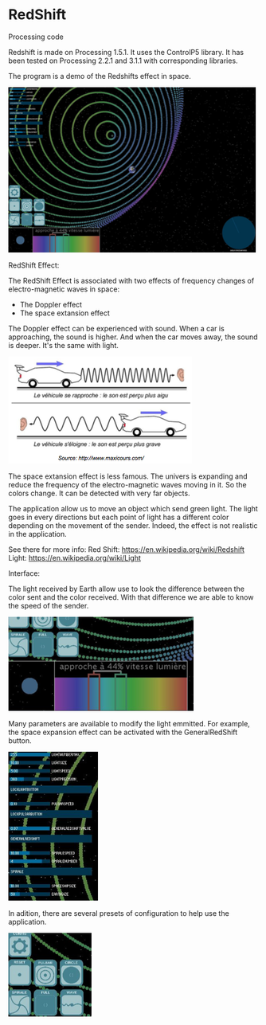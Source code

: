 # RedShift

Processing code

Redshift is made on Processing 1.5.1. It uses the ControlP5 library. It has been tested on Processing 2.2.1 and 3.1.1 with corresponding libraries.

The program is a demo of the Redshifts effect in space.

![RedShift Interface](docs/RedShiftDoc06.png)

RedShift Effect:

The RedShift Effect is associated with two effects of frequency changes of electro-magnetic waves in space:
  - The Doppler effect
  - The space extansion effect

The Doppler effect can be experienced with sound. When a car is approaching, the sound is higher. And when the car moves away, the sound is deeper. It's the same with light.

![Doppler Effect](docs/RedShiftDoc01.png)

The space extansion effect is less famous. The univers is expanding and reduce the frequency of the electro-magnetic waves moving in it. So the colors change. It can be detected with very far objects.

The application allow us to move an object which send green light. The light goes in every directions but each point of light has a different color depending on the movement of the sender. Indeed, the effect is not realistic in the application.

See there for more info: 
Red Shift: https://en.wikipedia.org/wiki/Redshift
Light: https://en.wikipedia.org/wiki/Light

Interface:

The light received by Earth allow use to look the difference between the color sent and the color received. With that difference we are able to know the speed of the sender.

![Difference colors](docs/RedShiftDoc03.png)

Many parameters are available to modify the light emmitted. For example, the space expansion effect can be activated with the GeneralRedShift button.

![Parameters](docs/RedShiftDoc04.png)

In adition, there are several presets of configuration to help use the application.

![Preset](docs/RedShiftDoc05.png)
